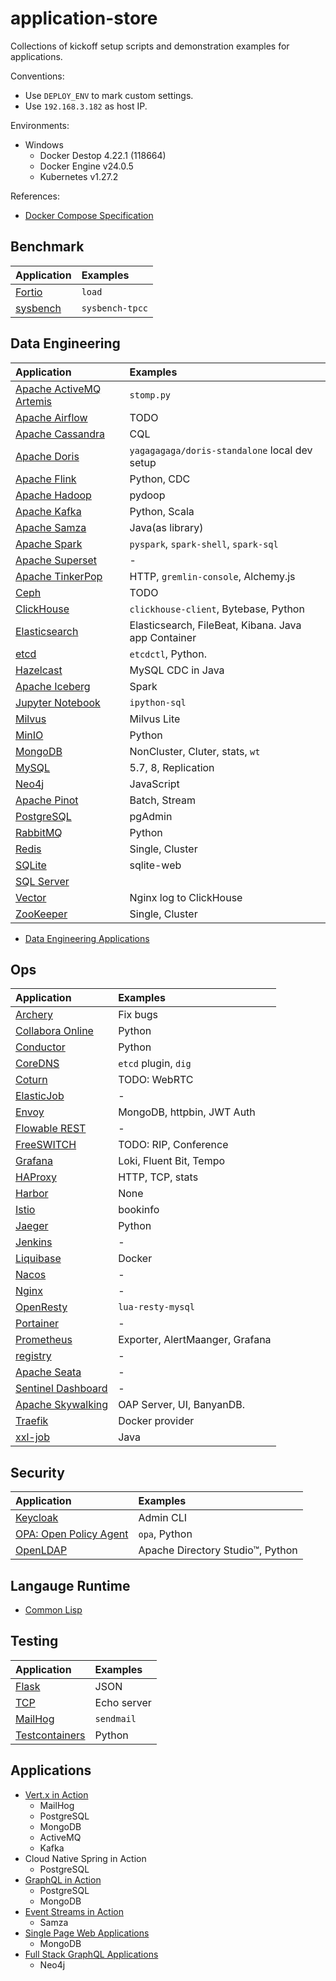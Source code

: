 # application-store
Collections of kickoff setup scripts and demonstration examples for applications.

Conventions:

- Use `DEPLOY_ENV` to mark custom settings.
- Use `192.168.3.182` as host IP.

Environments:

- Windows
  - Docker Destop 4.22.1 (118664)
  - Docker Engine v24.0.5
  - Kubernetes v1.27.2

References:
- [Docker Compose Specification](https://github.com/compose-spec/compose-spec)

## Benchmark

| Application                                  | Examples        |
| :------------------------------------------- | :-------------- |
| [Fortio](./benchmark/fortio/fortio.md)       | `load`          |
| [sysbench](./benchmark/sysbench/sysbench.md) | `sysbench-tpcc` |

## Data Engineering

| Application                                                      | Examples                                            |
| :--------------------------------------------------------------- | :-------------------------------------------------- |
| [Apache ActiveMQ Artemis](./data-engineering/activemq/README.md) | `stomp.py`                                          |
| [Apache Airflow](./data-engineering/airflow/airflow.md)          | TODO                                                |
| [Apache Cassandra](./data-engineering/cassandra/README.md)       | CQL                                                 |
| [Apache Doris](./data-engineering/doris/doris.md)                | `yagagagaga/doris-standalone` local dev setup       |
| [Apache Flink](./data-engineering/flink/flink.md)                | Python, CDC                                         |
| [Apache Hadoop](./data-engineering/hadoop/README.md)             | pydoop                                              |
| [Apache Kafka](./data-engineering/kafka/kafka.md)                | Python, Scala                                       |
| [Apache Samza](./data-engineering/samza/README.md)               | Java(as library)                                    |
| [Apache Spark](./data-engineering/spark/spark.md)                | `pyspark`, `spark-shell`, `spark-sql`               |
| [Apache Superset](./data-engineering/superset/superset.md)       | -                                                   |
| [Apache TinkerPop](./data-engineering/tinkerpop/README.md)       | HTTP, `gremlin-console`, Alchemy.js                 |
| [Ceph](./data-engineering/ceph/README.md)                        | TODO                                                |
| [ClickHouse](./data-engineering/clickhouse/README.md)            | `clickhouse-client`, Bytebase, Python               |
| [Elasticsearch](./data-engineering/elastic/elastic.md)           | Elasticsearch, FileBeat, Kibana. Java app Container |
| [etcd](./data-engineering/etcd/etcd.md)                          | `etcdctl`, Python.                                  |
| [Hazelcast](./data-engineering/hazelcast/README.md)              | MySQL CDC in Java                                   |
| [Apache Iceberg](./data-engineering/iceberg/README.md)           | Spark                                               |
| [Jupyter Notebook](./data-engineering/jupyter/jupyter.md)        | `ipython-sql`                                       |
| [Milvus](./data-engineering/milvus/milvus.md)                    | Milvus Lite                                         |
| [MinIO](./data-engineering/minio/minio.md)                       | Python                                              |
| [MongoDB](./data-engineering/mongodb/README.md)                  | NonCluster, Cluter, stats, `wt`                     |
| [MySQL](./data-engineering/mysql/mysql.md)                       | 5.7, 8, Replication                                 |
| [Neo4j](./data-engineering/neo4j/README.md)                      | JavaScript                                          |
| [Apache Pinot](./data-engineering/pinot/README.md)               | Batch, Stream                                       |
| [PostgreSQL](./data-engineering/postgresql/README.md)            | pgAdmin                                             |
| [RabbitMQ](./data-engineering/rabbitmq/rabbitmq.md)              | Python                                              |
| [Redis](./data-engineering/redis/README.md)                      | Single, Cluster                                     |
| [SQLite](./data-engineering/sqlite/README.md)                    | sqlite-web                                          |
| [SQL Server](./data-engineering/sqlserver/sqlserver.md)          |                                                     |
| [Vector](./data-engineering/vector/README.md)                    | Nginx log to ClickHouse                             |
| [ZooKeeper](./data-engineering/zookeeper/zookeeper.md)           | Single, Cluster                                     |

- [Data Engineering Applications](./data-engineering/_applications/README.md)

## Ops

| Application                                                  | Examples                        |
| :----------------------------------------------------------- | :------------------------------ |
| [Archery](./ops/archery/archery.md)                          | Fix bugs                        |
| [Collabora Online](./ops/collaboraonline/collaboraonline.md) | Python                          |
| [Conductor](./ops/conductor/conductor.md)                    | Python                          |
| [CoreDNS](./ops/coredns/coredns.md)                          | `etcd` plugin, `dig`            |
| [Coturn](./ops/coturn/coturn.md)                             | TODO: WebRTC                    |
| [ElasticJob](./ops/elasticjob/elasticjob.md)                 | -                               |
| [Envoy](./ops/envoy/envoy.md)                                | MongoDB, httpbin, JWT Auth      |
| [Flowable REST](./ops/flowable/flowable.md)                  | -                               |
| [FreeSWITCH](./ops/freeswitch/freeswitch.md)                 | TODO: RIP, Conference           |
| [Grafana](./ops/grafana/grafana.md)                          | Loki, Fluent Bit, Tempo         |
| [HAProxy](./ops/haproxy/haproxy.md)                          | HTTP, TCP, stats                |
| [Harbor](./ops/harbor/harbor.md)                             | None                            |
| [Istio](./ops/istio/istio.md)                                | bookinfo                        |
| [Jaeger](./ops/jaeger/jaeger.md)                             | Python                          |
| [Jenkins](./ops/jenkins/jenkins.md)                          | -                               |
| [Liquibase](./ops/liquibase/liquibase.md)                    | Docker                          |
| [Nacos](./ops/nacos/nacos.md)                                | -                               |
| [Nginx](./ops/nginx/nginx.md)                                | -                               |
| [OpenResty](./ops/openresty/openresty.md)                    | `lua-resty-mysql`               |
| [Portainer](./ops/portainer/portainer.md)                    | -                               |
| [Prometheus](./ops/prometheus/prometheus.md)                 | Exporter, AlertMaanger, Grafana |
| [registry](./ops/registry/registry.md)                       | -                               |
| [Apache Seata](./ops/seata/seata.md)                         | -                               |
| [Sentinel Dashboard](./ops/sentinel/sentinel.md)             | -                               |
| [Apache Skywalking](./ops/skywalking/skywalking.md)          | OAP Server, UI, BanyanDB.       |
| [Traefik](./ops/traefik/traefik.md)                          | Docker provider                 |
| [xxl-job](./ops/xxljob/xxljob.md)                            | Java                            |

## Security

| Application                                     | Examples                         |
| :---------------------------------------------- | :------------------------------- |
| [Keycloak](./security/keycloak/keycloak.md)     | Admin CLI                        |
| [OPA: Open Policy Agent](./security/opa/opa.md) | `opa`, Python                    |
| [OpenLDAP](./security/openldap/openldap.md)     | Apache Directory Studio™, Python |

## Langauge Runtime

- [Common Lisp](./language-runtime/common-lisp/README.md)

## Testing

| Application                                                  | Examples    |
| :----------------------------------------------------------- | :---------- |
| [Flask](./testing/flask/flask.md)                            | JSON        |
| [TCP](./testing/tcp-echo/README.md)                          | Echo server |
| [MailHog](./testing/mailhog/mailhog.md)                      | `sendmail`  |
| [Testcontainers](./testing/testcontainers/testcontainers.md) | Python      |

## Applications

- [Vert.x in Action](https://github.com/zhoujiagen/learning-cloudnative/tree/main/compute/java-reactive/vertx/vertx-in-action-application/ops/components)
  - MailHog
  - PostgreSQL
  - MongoDB
  - ActiveMQ
  - Kafka
- Cloud Native Spring in Action
  - PostgreSQL
- [GraphQL in Action](https://github.com/zhoujiagen/learning-cloudnative/tree/main/networking/graphql/ex-azdev/ops)
  - PostgreSQL
  - MongoDB
- [Event Streams in Action](https://github.com/zhoujiagen/learning-cloudnative/tree/main/compute/event-streams/event-streams-in-action)
  - Samza
- [Single Page Web Applications](https://github.com/zhoujiagen/learning-frontend-stack/tree/main/spa/spa-server/ops)
  - MongoDB
- [Full Stack GraphQL Applications](https://github.com/zhoujiagen/learning-cloudnative/tree/main/networking/graphql/full-stack-graphql-applications)
  - Neo4j